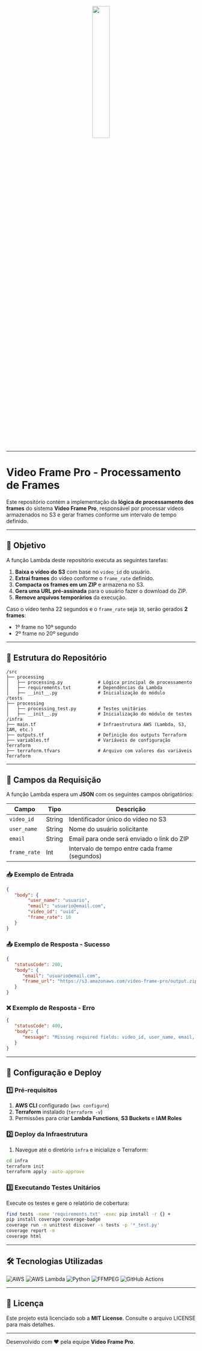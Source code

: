 <p align="center">
  <img src="https://i.ibb.co/zs1zcs3/Video-Frame.png" width="30%" />
</p>

---

# Video Frame Pro - Processamento de Frames

Este repositório contém a implementação da **lógica de processamento dos frames** do sistema **Video Frame Pro**, responsável por processar vídeos armazenados no S3 e gerar frames conforme um intervalo de tempo definido.

---

## 📌 Objetivo

A função Lambda deste repositório executa as seguintes tarefas:

1. **Baixa o vídeo do S3** com base no `video_id` do usuário.
2. **Extrai frames** do vídeo conforme o `frame_rate` definido.
3. **Compacta os frames em um ZIP** e armazena no S3.
4. **Gera uma URL pré-assinada** para o usuário fazer o download do ZIP.
5. **Remove arquivos temporários** da execução.

Caso o vídeo tenha 22 segundos e o `frame_rate` seja `10`, serão gerados **2 frames**:
- 1º frame no 10º segundo
- 2º frame no 20º segundo

---

## 📂 Estrutura do Repositório

```
/src
├── processing
│   ├── processing.py             # Lógica principal de processamento
│   ├── requirements.txt          # Dependências da Lambda
│   ├── __init__.py               # Inicialização do módulo
/tests
├── processing
│   ├── processing_test.py        # Testes unitários
│   ├── __init__.py               # Inicialização do módulo de testes
/infra
├── main.tf                       # Infraestrutura AWS (Lambda, S3, IAM, etc.)
├── outputs.tf                    # Definição dos outputs Terraform
├── variables.tf                  # Variáveis de configuração Terraform
├── terraform.tfvars              # Arquivo com valores das variáveis Terraform
```

---

## 🔹 Campos da Requisição

A função Lambda espera um **JSON** com os seguintes campos obrigatórios:

| Campo       | Tipo   | Descrição |
|-------------|--------|-----------|
| `video_id`  | String | Identificador único do vídeo no S3 |
| `user_name` | String | Nome do usuário solicitante |
| `email`     | String | Email para onde será enviado o link do ZIP |
| `frame_rate`| Int    | Intervalo de tempo entre cada frame (segundos) |

### 📥 Exemplo de Entrada

```json
{
   "body": {
        "user_name": "usuario",
        "email": "usuario@email.com",
        "video_id": "uuid", 
        "frame_rate": 10
   }
}
```

### 📤 Exemplo de Resposta - Sucesso

```json
{
   "statusCode": 200,
   "body": {
      "email": "usuario@email.com",
      "frame_url": "https://s3.amazonaws.com/video-frame-pro/output.zip"
   }
}
```

### ❌ Exemplo de Resposta - Erro

```json
{
   "statusCode": 400,
   "body": {
      "message": "Missing required fields: video_id, user_name, email, frame_rate"
   }
}
```

---

## 🚀 Configuração e Deploy

### 1️⃣ Pré-requisitos

1. **AWS CLI** configurado (`aws configure`)
2. **Terraform** instalado (`terraform -v`)
3. Permissões para criar **Lambda Functions**, **S3 Buckets** e **IAM Roles**

### 2️⃣ Deploy da Infraestrutura

1. Navegue até o diretório `infra` e inicialize o Terraform:

```sh
cd infra
terraform init
terraform apply -auto-approve
```

### 3️⃣ Executando Testes Unitários

Execute os testes e gere o relatório de cobertura:

```sh
find tests -name 'requirements.txt' -exec pip install -r {} +
pip install coverage coverage-badge
coverage run -m unittest discover -s tests -p '*_test.py'
coverage report -m
coverage html  
```

---

## 🛠 Tecnologias Utilizadas

<p>
  <img src="https://img.shields.io/badge/AWS-232F3E?logo=amazonaws&logoColor=white" alt="AWS" />
  <img src="https://img.shields.io/badge/AWS_Lambda-4B5A2F?logo=aws-lambda&logoColor=white" alt="AWS Lambda" />
  <img src="https://img.shields.io/badge/Python-3776AB?logo=python&logoColor=white" alt="Python" />
  <img src="https://img.shields.io/badge/FFMPEG-007DB8?logoColor=white" alt="FFMPEG" />
  <img src="https://img.shields.io/badge/GitHub-ACTION-2088FF?logo=github-actions&logoColor=white" alt="GitHub Actions" />
</p>

---

## 📜 Licença

Este projeto está licenciado sob a **MIT License**. Consulte o arquivo LICENSE para mais detalhes.

---

Desenvolvido com ❤️ pela equipe **Video Frame Pro**.
